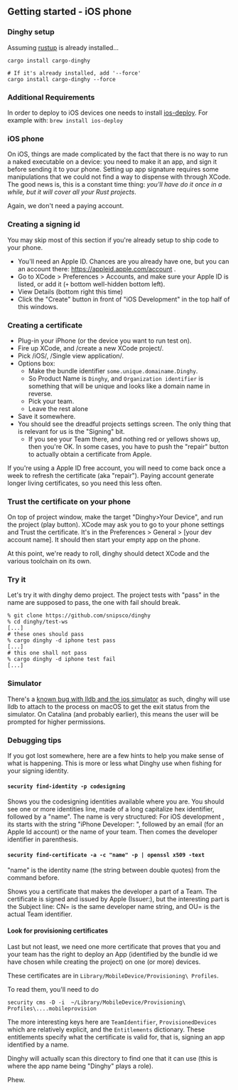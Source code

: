 ## Getting started - iOS phone


### Dinghy setup

Assuming [rustup](http://rustup.rs) is already installed...

```
cargo install cargo-dinghy

# If it's already installed, add '--force'
cargo install cargo-dinghy --force
```

### Additional Requirements

In order to deploy to iOS devices one needs to install [ios-deploy](https://github.com/ios-control/ios-deploy). For example with:
`brew install ios-deploy`

### iOS phone

On iOS, things are made complicated by the fact that there is no way to run a
naked executable on a device: you need to make it an app, and sign it before
sending it to your phone. Setting up app signature requires some manipulations
that we could not find a way to dispense with through XCode. The good news is,
this is a constant time thing: *you'll have do it once in a while, but it will
cover all your Rust projects*.

Again, we don't need a paying account.

### Creating a signing id

You may skip most of this section if you're already setup to ship code to
your phone.

* You'll need an Apple ID. Chances are you already have one, but you can
    an account there: https://appleid.apple.com/account .
* Go to XCode > Preferences > Accounts, and make sure your Apple ID is listed,
    or add it (`+` bottom well-hidden bottom left).
* View Details (bottom right this time)
* Click the "Create" button in front of "iOS Development" in the top half of
    this windows.

### Creating a certificate

* Plug-in your iPhone (or the device you want to run test on).
* Fire up XCode, and /create a new XCode project/.
* Pick /iOS/, /Single view application/.
* Options box:
    * Make the bundle identifier `some.unique.domainame.Dinghy`.
    * So Product Name is `Dinghy`, and `Organization identifier` is something
        that will be unique and looks like a domain name in reverse.
    * Pick your team.
    * Leave the rest alone
* Save it somewhere.
* You should see the dreadful projects settings screen. The only thing that is
    relevant for us is the "Signing" bit.
    * If you see your Team there, and nothing red or yellows shows up, then
        you're OK. In some cases, you have to push the "repair" button to
        actually obtain a certificate from Apple.

If you're using a Apple ID free account, you will need to come back once a
week to refresh the certificate (aka "repair"). Paying account generate
longer living certificates, so you need this less often.

### Trust the certificate on your phone

On top of project window, make the target "Dinghy>Your Device", and run the
project (play button). XCode may ask you to go to your phone settings
and Trust the certificate. It's in the Preferences > General >
[your dev account name]. It should then start your empty app on the phone.

At this point, we're ready to roll, dinghy should detect XCode and the various
toolchain on its own.

### Try it

Let's try it with dinghy demo project. The project tests with "pass" in the
name are supposed to pass, the one with fail should break.

```
% git clone https://github.com/snipsco/dinghy
% cd dinghy/test-ws
[...]
# these ones should pass
% cargo dinghy -d iphone test pass
[...]
# this one shall not pass
% cargo dinghy -d iphone test fail
[...]
```

### Simulator

There's a [known bug with lldb and the ios
simulator](https://bugs.llvm.org/show_bug.cgi?id=36580) as such, dinghy will
use lldb to attach to the process on macOS to get the exit status from the
simulator.  On Catalina (and probably earlier), this means the user will be
prompted for higher permissions.

### Debugging tips

If you got lost somewhere, here are a few hints to help you make sense of
what is happening. This is more or less what Dinghy use when fishing for
your signing identity.

#### `security find-identity -p codesigning`

Shows you the codesigning identities available where you are. You should see
one or more identities line, made of a long capitalize hex identifier, followed
by a "name". The name is very structured: For iOS development , its starts
with the string "iPhone Developer: ", followed by an email (for an Apple Id
account) or the name of your team. Then comes the developer identifier in
parenthesis.

#### `security find-certificate -a -c "name" -p | openssl x509 -text`

"name" is the identity name (the string between double quotes) from the command
before.

Shows you a certificate that makes the developer a part of a Team.
The certificate is signed and issued by Apple (Issuer:), but the interesting
part is the Subject line: CN= is the same developer name string, and OU= is
the actual Team identifier.

#### Look for provisioning certificates

Last but not least, we need one more certificate that proves that you and
your team has the right to deploy an App (identified by the bundle id we have
chosen while creating the project) on one (or more) devices.

These certificates are in `Library/MobileDevice/Provisioning\ Profiles`.

To read them, you'll need to do

```
security cms -D -i  ~/Library/MobileDevice/Provisioning\ Profiles\....mobileprovision
```

The more interesting keys here are `TeamIdentifier`, `ProvisionedDevices` which
are relatively explicit, and the `Entitlements` dictionary. These entitlements
specify what the certificate is valid for, that is, signing an app identified
by a name.

Dinghy will actually scan this directory to find one that it can use (this is
where the app name being "Dinghy" plays a role).

Phew.
